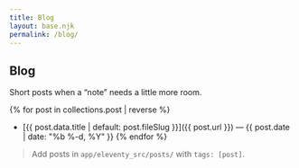 ```yaml
---
title: Blog
layout: base.njk
permalink: /blog/
---
```


## Blog

Short posts when a “note” needs a little more room.

{% for post in collections.post | reverse %}
- [{{ post.data.title | default: post.fileSlug }}]({{ post.url }}) — {{ post.date | date: "%b %-d, %Y" }}
  {% endfor %}

> Add posts in `app/eleventy_src/posts/` with `tags: [post]`.
